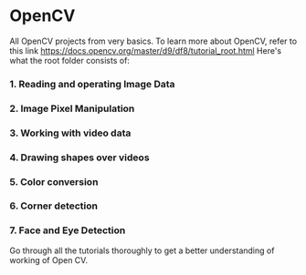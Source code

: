# OpenCV
All OpenCV projects from very basics. 
To learn more about OpenCV, refer to this link https://docs.opencv.org/master/d9/df8/tutorial_root.html
Here's what the root folder consists of:

### 1. Reading and operating Image Data


### 2. Image Pixel Manipulation

### 3. Working with video data

### 4. Drawing shapes over videos

### 5. Color conversion

### 6. Corner detection

### 7. Face and Eye Detection

Go through all the tutorials thoroughly to get a better understanding of working of Open CV.
